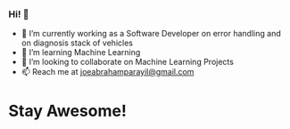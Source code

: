 ### Hi! 👋


- 🔭 I’m currently working as a Software Developer on error handling and on diagnosis stack of vehicles
- 🌱 I’m learning Machine Learning
- 👯 I’m looking to collaborate on Machine Learning Projects
- 📫 Reach me at joeabrahamparayil@gmail.com

# Stay Awesome!

<!--
**Joe-Abraham/Joe-Abraham** is a ✨ _special_ ✨ repository because its `README.md` (this file) appears on your GitHub profile.

Here are some ideas to get you started:

- 🔭 I’m currently working on ...
- 🌱 I’m currently learning ...
- 👯 I’m looking to collaborate on ...
- 🤔 I’m looking for help with ...
- 💬 Ask me about ...
- 📫 How to reach me: ...
- 😄 Pronouns: ...
- ⚡ Fun fact: ...
-->
